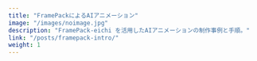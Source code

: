 ```yaml
---
title: "FramePackによるAIアニメーション"
image: "/images/noimage.jpg"
description: "FramePack-eichi を活用したAIアニメーションの制作事例と手順。"
link: "/posts/framepack-intro/"
weight: 1
---
```

